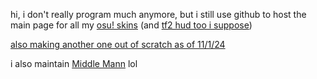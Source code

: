 hi, i don't really program much anymore, but i still use github to host the main page for all my [osu! skins](https://github.com/TechnoSL/rc-osuskins/blob/master/skins.md) (and [tf2 hud too i suppose](https://github.com/TechnoSL/m0re_techno))

[also making another one out of scratch as of 11/1/24](https://github.com/TechnoSL/technohud) 


i also maintain [Middle Mann](https://github.com/Vexcenot/Middle-Mann/) lol
